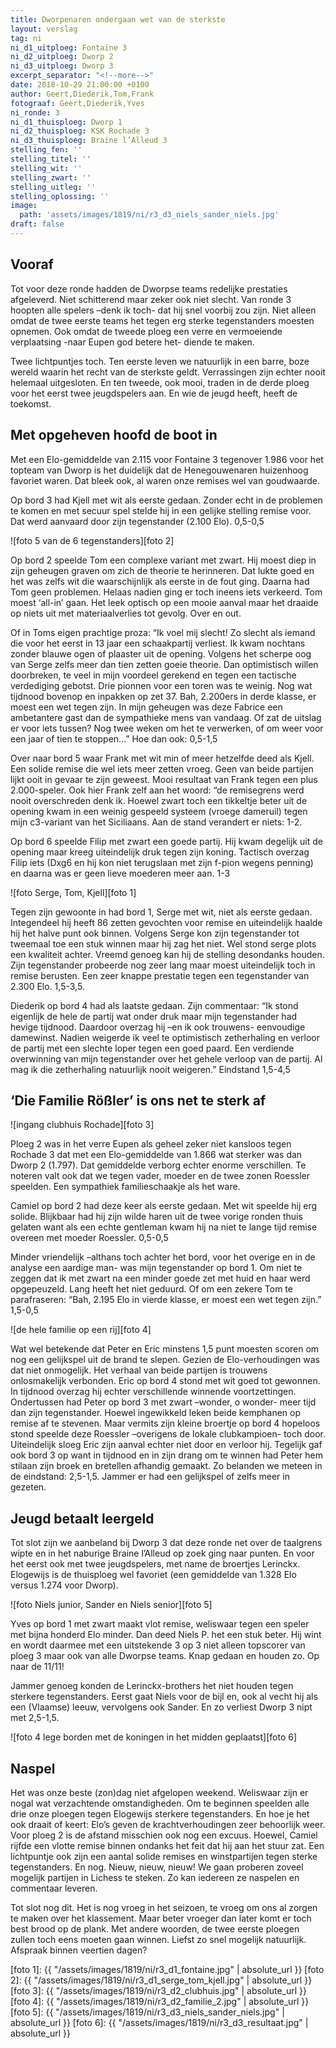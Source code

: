 ```yaml
---
title: Dworpenaren ondergaan wet van de sterkste
layout: verslag
tag: ni
ni_d1_uitploeg: Fontaine 3
ni_d2_uitploeg: Dworp 2
ni_d3_uitploeg: Dworp 3
excerpt_separator: "<!--more-->"
date: 2018-10-29 21:00:00 +0100
author: Geert,Diederik,Tom,Frank
fotograaf: Geert,Diederik,Yves
ni_ronde: 3
ni_d1_thuisploeg: Dworp 1
ni_d2_thuisploeg: KSK Rochade 3
ni_d3_thuisploeg: Braine l’Alleud 3
stelling_fen: ''
stelling_titel: ''
stelling_wit: ''
stelling_zwart: ''
stelling_uitleg: ''
stelling_oplossing: ''
image:
  path: 'assets/images/1819/ni/r3_d3_niels_sander_niels.jpg'
draft: false
---
```

## Vooraf

Tot voor deze ronde hadden de Dworpse teams redelijke prestaties afgeleverd. Niet schitterend maar zeker ook niet slecht. Van ronde 3 hoopten alle spelers –denk ik toch- dat hij snel voorbij zou zijn. Niet alleen omdat de twee eerste teams het tegen erg sterke tegenstanders moesten opnemen. Ook omdat de tweede ploeg een verre en vermoeiende verplaatsing -naar Eupen god betere het- diende te maken.<!--more-->

Twee lichtpuntjes toch. Ten eerste leven we natuurlijk in een barre, boze wereld waarin het recht van de sterkste geldt. Verrassingen zijn echter nooit helemaal uitgesloten. En ten tweede, ook mooi, traden in de derde ploeg voor het eerst twee jeugdspelers aan. En wie de jeugd heeft, heeft de toekomst. 

## Met opgeheven hoofd de boot in

Met een Elo-gemiddelde van 2.115 voor Fontaine 3 tegenover 1.986 voor het topteam van Dworp is het duidelijk dat de Henegouwenaren huizenhoog favoriet waren. Dat bleek ook, al waren onze remises wel van goudwaarde. 

Op bord 3 had Kjell met wit als eerste gedaan. Zonder echt in de problemen te komen en met secuur spel stelde hij in een gelijke stelling remise voor. Dat werd aanvaard door zijn tegenstander (2.100 Elo). 0,5-0,5

![foto 5 van de 6 tegenstanders][foto 2]

Op bord 2 speelde Tom een complexe variant met zwart. Hij moest diep in zijn geheugen graven om zich de theorie te herinneren. Dat lukte goed en het was zelfs wit die waarschijnlijk als eerste in de fout ging. Daarna had Tom geen problemen. Helaas nadien ging er toch ineens iets verkeerd. Tom moest ‘all-in’ gaan. Het leek optisch op een mooie aanval maar het draaide op niets uit met materiaalverlies tot gevolg. Over en out.

Of in Toms eigen prachtige proza: “Ik voel mij slecht! Zo slecht als iemand die voor het eerst in 13 jaar een schaakpartij verliest. Ik kwam nochtans zonder blauwe ogen of plaaster uit de opening. Volgens het scherpe oog van Serge zelfs meer dan tien zetten goeie theorie. Dan optimistisch willen doorbreken, te veel in mijn voordeel gerekend en tegen een tactische verdediging gebotst. Drie pionnen voor een toren was te weinig. Nog wat tijdnood bovenop en inpakken op zet 37. Bah, 2.200ers in derde klasse, er moest een wet tegen zijn. In mijn geheugen was deze Fabrice een ambetantere gast dan de sympathieke mens van vandaag. Of zat de uitslag er voor iets tussen? Nog twee weken om het te verwerken, of om weer voor een jaar of tien te stoppen...” Hoe dan ook: 0,5-1,5

Over naar bord 5 waar Frank met wit min of meer hetzelfde deed als Kjell. Een solide remise die wel iets meer zetten vroeg. Geen van beide partijen lijkt ooit in gevaar te zijn geweest. Mooi resultaat van Frank tegen een plus 2.000-speler. Ook hier Frank zelf aan het woord: “de remisegrens werd nooit overschreden denk ik. Hoewel zwart toch een tikkeltje beter uit de opening kwam in een weinig gespeeld systeem (vroege dameruil) tegen mijn c3-variant van het Siciliaans. Aan de stand verandert er niets: 1-2.

Op bord 6 speelde Filip met zwart een goede partij. Hij kwam degelijk uit de opening maar kreeg uiteindelijk druk tegen zijn koning. Tactisch overzag Filip iets (Dxg6 en hij kon niet terugslaan met zijn f-pion wegens penning) en daarna was er geen lieve moederen meer aan. 1-3

![foto Serge, Tom, Kjell][foto 1]

Tegen zijn gewoonte in had bord 1, Serge met wit, niet als eerste gedaan. Integendeel hij heeft 86 zetten gevochten voor remise en uiteindelijk haalde hij het halve punt ook binnen. Volgens Serge kon zijn tegenstander tot tweemaal toe een stuk winnen maar hij zag het niet. Wel stond serge plots een kwaliteit achter. Vreemd genoeg kan hij de stelling desondanks houden. Zijn tegenstander probeerde nog zeer lang maar moest uiteindelijk toch in remise berusten. Een zeer knappe prestatie tegen een tegenstander van 2.300 Elo. 1,5-3,5.

Diederik op bord 4 had als laatste gedaan. Zijn commentaar: “Ik stond eigenlijk de hele de partij wat onder druk maar mijn tegenstander had hevige tijdnood. Daardoor overzag hij –en ik ook trouwens- eenvoudige damewinst. Nadien weigerde ik veel te optimistisch zetherhaling en verloor de partij met een slechte loper tegen een goed paard. Een verdiende overwinning van mijn tegenstander over het gehele verloop van de partij. Al mag ik die zetherhaling natuurlijk nooit weigeren.” Eindstand 1,5-4,5

## ‘Die Familie Rößler’ is ons net te sterk af

![ingang clubhuis Rochade][foto 3]

Ploeg 2 was in het verre Eupen als geheel zeker niet kansloos tegen Rochade 3 dat met een Elo-gemiddelde van 1.866 wat sterker was dan Dworp 2 (1.797). Dat gemiddelde verborg echter enorme verschillen. Te noteren valt ook dat we tegen vader, moeder en de twee zonen Roessler speelden. Een sympathiek familieschaakje als het ware.

Camiel op bord 2 had deze keer als eerste gedaan. Met wit speelde hij erg solide. Blijkbaar had hij zijn wilde haren uit de twee vorige ronden thuis gelaten want als een echte gentleman kwam hij na niet te lange tijd remise overeen met moeder Roessler. 0,5-0,5

Minder vriendelijk –althans toch achter het bord, voor het overige en in de analyse een aardige man- was mijn tegenstander op bord 1. Om niet te zeggen dat ik met zwart na een minder goede zet met huid en haar werd opgepeuzeld. Lang heeft het niet geduurd. Of om een zekere Tom te parafraseren: “Bah, 2.195 Elo in vierde klasse, er moest een wet tegen zijn.” 1,5-0,5

![de hele familie op een rij][foto 4]

Wat wel betekende dat Peter en Eric minstens 1,5 punt moesten scoren om nog een gelijkspel uit de brand te slepen. Gezien de Elo-verhoudingen was dat niet onmogelijk. Het verhaal van beide partijen is trouwens onlosmakelijk verbonden. Eric op bord 4 stond met wit goed tot gewonnen. In tijdnood overzag hij echter verschillende winnende voortzettingen. Ondertussen had Peter op bord 3 met zwart –wonder, o wonder- meer tijd dan zijn tegenstander. Hoewel ingewikkeld leken beide kemphanen op remise af te stevenen. Maar vermits zijn kleine broertje op bord 4 hopeloos stond speelde deze Roessler –overigens de lokale clubkampioen- toch door. Uiteindelijk sloeg Eric zijn aanval echter niet door en verloor hij. Tegelijk gaf ook bord 3 op want in tijdnood en in zijn drang om te winnen had Peter hem stilaan zijn broek en bretellen afhandig gemaakt. Zo belanden we meteen in de eindstand: 2,5-1,5. Jammer er had een gelijkspel of zelfs meer in gezeten.

## Jeugd betaalt leergeld

Tot slot zijn we aanbeland bij Dworp 3 dat deze ronde net over de taalgrens wipte en in het naburige Braine l’Alleud op zoek ging naar punten. En voor het eerst ook met twee jeugdspelers, met name de broertjes Lerinckx. Elogewijs is de thuisploeg wel favoriet (een gemiddelde van 1.328 Elo versus 1.274 voor Dworp). 

![foto Niels junior, Sander en Niels senior][foto 5]

Yves op bord 1 met zwart maakt vlot remise, weliswaar tegen een speler met bijna honderd Elo minder. Dan deed Niels P. het een stuk beter. Hij wint en wordt daarmee met een uitstekende 3 op 3 niet alleen topscorer van ploeg 3 maar ook van alle Dworpse teams. Knap gedaan en houden zo. Op naar de 11/11!

Jammer genoeg konden de Lerinckx-brothers het niet houden tegen sterkere tegenstanders. Eerst gaat Niels voor de bijl en, ook al vecht hij als een (Vlaamse) leeuw, vervolgens ook Sander. En zo verliest Dworp 3 nipt met 2,5-1,5.

![foto 4 lege borden met de koningen in het midden geplaatst][foto 6]

## Naspel

Het was onze beste (zon)dag niet afgelopen weekend. Weliswaar zijn er nogal wat verzachtende omstandigheden. Om te beginnen speelden alle drie onze ploegen tegen Elogewijs sterkere tegenstanders. En hoe je het ook draait of keert: Elo’s geven de krachtverhoudingen zeer behoorlijk weer. Voor ploeg 2 is de afstand misschien ook nog een excuus. Hoewel, Camiel rijfde een vlotte remise binnen ondanks het feit dat hij aan het stuur zat. Een lichtpuntje ook zijn een aantal solide remises en winstpartijen tegen sterke tegenstanders. En nog. Nieuw, nieuw, nieuw! We gaan proberen zoveel mogelijk partijen in Lichess te steken. Zo kan iedereen ze naspelen en commentaar leveren.

Tot slot nog dit. Het is nog vroeg in het seizoen, te vroeg om ons al zorgen te maken over het klassement. Maar beter vroeger dan later komt er toch best brood op de plank. Met andere woorden, de twee eerste ploegen zullen toch eens moeten gaan winnen. Liefst zo snel mogelijk natuurlijk. Afspraak binnen veertien dagen?

[foto 1]: {{ "/assets/images/1819/ni/r3_d1_fontaine.jpg" | absolute_url }}
[foto 2]: {{ "/assets/images/1819/ni/r3_d1_serge_tom_kjell.jpg" | absolute_url }}
[foto 3]: {{ "/assets/images/1819/ni/r3_d2_clubhuis.jpg" | absolute_url }}
[foto 4]: {{ "/assets/images/1819/ni/r3_d2_familie_2.jpg" | absolute_url }}
[foto 5]: {{ "/assets/images/1819/ni/r3_d3_niels_sander_niels.jpg" | absolute_url }}
[foto 6]: {{ "/assets/images/1819/ni/r3_d3_resultaat.jpg" | absolute_url }}

